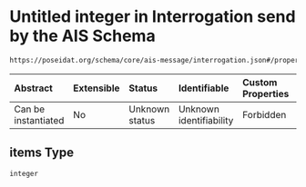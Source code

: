 # Untitled integer in Interrogation send by the AIS Schema

```txt
https://poseidat.org/schema/core/ais-message/interrogation.json#/properties/destination_ids/items
```



| Abstract            | Extensible | Status         | Identifiable            | Custom Properties | Additional Properties | Access Restrictions | Defined In                                                                                |
| :------------------ | :--------- | :------------- | :---------------------- | :---------------- | :-------------------- | :------------------ | :---------------------------------------------------------------------------------------- |
| Can be instantiated | No         | Unknown status | Unknown identifiability | Forbidden         | Allowed               | none                | [interrogation.json*](schemas/core/ais-message/interrogation.json "open original schema") |

## items Type

`integer`
